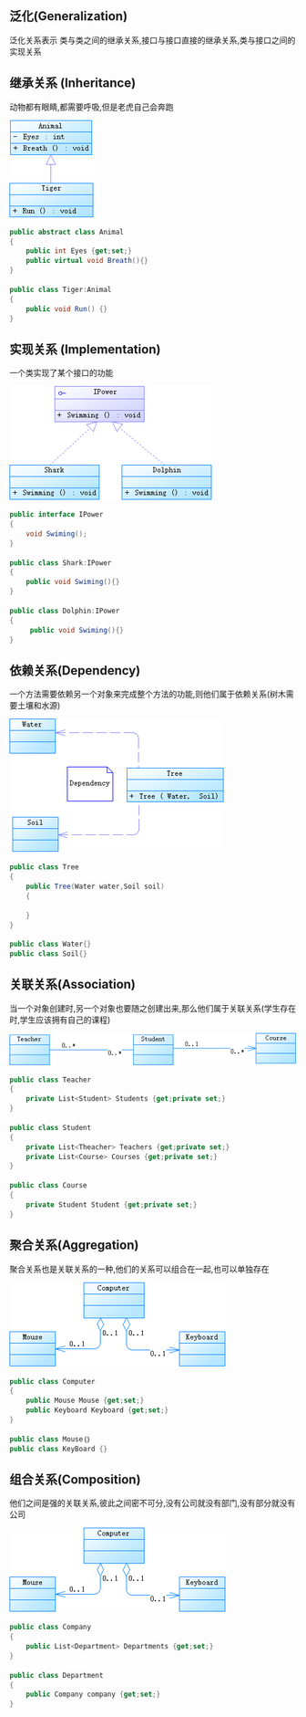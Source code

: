## 泛化(Generalization)
泛化关系表示 类与类之间的继承关系,接口与接口直接的继承关系,类与接口之间的实现关系


## 继承关系 (Inheritance)
动物都有眼睛,都需要呼吸,但是老虎自己会奔跑

![Inheritance](https://raw.githubusercontent.com/neoshero/CloudNotes/master/Images/UML/Inheritance.png)
```C#
public abstract class Animal 
{
    public int Eyes {get;set;}
    public virtual void Breath(){}
}

public class Tiger:Animal
{
    public void Run() {}
}
```

## 实现关系 (Implementation)
一个类实现了某个接口的功能

![Implementation](https://raw.githubusercontent.com/neoshero/CloudNotes/master/Images/UML/Implementation.png)
```C#
public interface IPower
{
    void Swiming();
}

public class Shark:IPower
{
    public void Swiming(){}
}

public class Dolphin:IPower
{
     public void Swiming(){}
}

```

## 依赖关系(Dependency)
一个方法需要依赖另一个对象来完成整个方法的功能,则他们属于依赖关系(树木需要土壤和水源)

![Dependency](https://raw.githubusercontent.com/neoshero/CloudNotes/master/Images/UML/Dependency.png)
```C#
public class Tree
{
    public Tree(Water water,Soil soil)
    {

    }
}

public class Water{}
public class Soil{}
```

## 关联关系(Association)
当一个对象创建时,另一个对象也要随之创建出来,那么他们属于关联关系(学生存在时,学生应该拥有自己的课程)

![Association](https://raw.githubusercontent.com/neoshero/CloudNotes/master/Images/UML/Association.png)
```C#
public class Teacher
{
    private List<Student> Students {get;private set;}
}

public class Student
{
    private List<Theacher> Teachers {get;private set;}
    private List<Course> Courses {get;private set;}
}

public class Course 
{
    private Student Student {get;private set;}
}
```

## 聚合关系(Aggregation)
聚合关系也是关联关系的一种,他们的关系可以组合在一起,也可以单独存在

![Aggregation](https://raw.githubusercontent.com/neoshero/CloudNotes/master/Images/UML/Aggregation.png)
```C#
public class Computer
{
    public Mouse Mouse {get;set;}
    public Keyboard Keyboard {get;set;}
}

public class Mouse｛｝
public class KeyBoard {}
```

## 组合关系(Composition)
他们之间是强的关联关系,彼此之间密不可分,没有公司就没有部门,没有部分就没有公司

![Composition](https://raw.githubusercontent.com/neoshero/CloudNotes/master/Images/UML/Aggregation.png)
```C#
public class Company
{
    public List<Department> Departments {get;set;}
}

public class Department
{
    public Company company {get;set;}
}
```